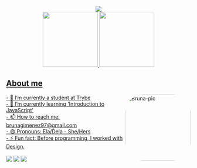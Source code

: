 <div align="center">
  <a href="https://github.com/brunagimenez">
  <img src="Photo/git.gif"/>
</div>
<div align="center">
  <a href="https://github.com/brunagimenez">
  <img height="150em" src="https://github-readme-stats.vercel.app/api?username=brunagimenez&show_icons=true&theme=dark&include_all_commits=true&count_private=true"/>
  <img height="150em" src="https://github-readme-stats.vercel.app/api/top-langs/?username=brunagimenez&layout=compact&langs_count=7&theme=dark"/>
</div>
  <div align="left">
    <h2>About me</h2>
    <img align="right" alt="Bruna-pic" height="180" style="border-radius:50px;"     src="https://cdn.dribbble.com/users/876183/screenshots/4178051/_______.gif">
   - 🔭 I’m currently a student at Trybe</br>
  - 🌱 I’m currently learning 'Introduction to JavaScript'</br>
  - 📫 How to reach me: brunagimenez97@gmail.com</br>
  - 😄 Pronouns: Ela/Dela - She/Hers</br>
  - ⚡ Fun fact: Before programming, I worked with Design.</br></br>
  </div>
<div> 
 <a href="https://discord.gg/jGfbfCEN" target="_blank"><img src="https://img.shields.io/badge/Discord-7289DA?style=for-the-badge&logo=discord&logoColor=white" target="_blank"></a> 
  <a href = "mailto:brunagimenez97@gmail.com"><img src="https://img.shields.io/badge/-Gmail-%23333?style=for-the-badge&logo=gmail&logoColor=white" target="_blank"></a>
  <a href="https://www.linkedin.com/in/brugimenez/" target="_blank"><img src="https://img.shields.io/badge/-LinkedIn-%230077B5?style=for-the-badge&logo=linkedin&logoColor=white" target="_blank"></a> 

